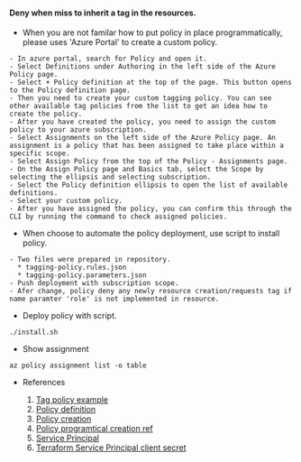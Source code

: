 #### Deny when miss to inherit a tag in the resources.

  * When you are not familar how to put policy in place programmatically, please uses 'Azure Portal' to create a custom policy.

```
- In azure portal, search for Policy and open it.
- Select Definitions under Authoring in the left side of the Azure Policy page.
- Select + Policy definition at the top of the page. This button opens to the Policy definition page.
- Then you need to create your custom tagging policy. You can see other available tag policies from the list to get an idea how to create the policy.
- After you have created the policy, you need to assign the custom policy to your azure subscription.
- Select Assignments on the left side of the Azure Policy page. An assignment is a policy that has been assigned to take place within a specific scope.
- Select Assign Policy from the top of the Policy - Assignments page.
- On the Assign Policy page and Basics tab, select the Scope by selecting the ellipsis and selecting subscription.
- Select the Policy definition ellipsis to open the list of available definitions.
- Select your custom policy.
- After you have assigned the policy, you can confirm this through the CLI by running the command to check assigned policies.
```
  
  * When choose to automate the policy deployment, use script to install policy.

```
- Two files were prepared in repository. 
  * tagging-policy.rules.json
  * tagging-policy.parameters.json 
- Push deployment with subscription scope.
- Afer change, policy deny any newly resource creation/requests tag if name paramter 'role' is not implemented in resource.
```

  * Deploy policy with script.

```
./install.sh
```

  * Show assignment 

```
az policy assignment list -o table
```

  * References

    1. [Tag policy example](https://github.com/Azure/azure-policy/tree/master/samples/Tags/inherit-resourcegroup-tag-if-missing)
    2. [Policy definition](https://docs.microsoft.com/en-au/azure/governance/policy/concepts/definition-structure)
    3. [Policy creation](https://docs.microsoft.com/en-us/azure/governance/policy/tutorials/create-and-manage)
    4. [Policy programtical creation ref](https://docs.microsoft.com/en-au/azure/governance/policy/how-to/programmatically-create)
    5. [Service Principal](https://docs.microsoft.com/en-us/cli/azure/create-an-azure-service-principal-azure-cli)
    6. [Terraform Service Principal client secret](https://registry.terraform.io/providers/hashicorp/azurerm/latest/docs/guides/service_principal_client_secret)
